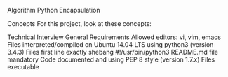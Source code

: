 Algorithm Python Encapsulation

Concepts
For this project, look at these concepts:

Technical Interview
General Requirements
Allowed editors: vi, vim, emacs
Files interpreted/compiled on Ubuntu 14.04 LTS using python3 (version 3.4.3)
Files first line exactly shebang #!/usr/bin/python3
README.md file mandatory
Code documented and using PEP 8 style (version 1.7.x)
Files executable
